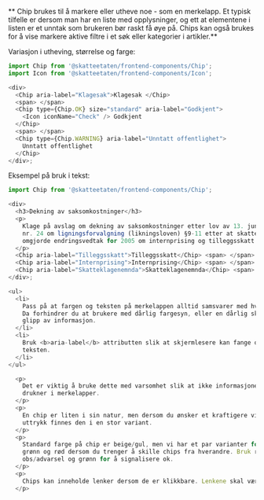 ** Chip brukes til å markere eller utheve noe - som en merkelapp. Et typisk tilfelle er dersom man har en liste med opplysninger, og ett at elementene i listen er et unntak som brukeren bør raskt få øye på. Chips kan også brukes for å vise markere aktive filtre i et søk eller kategorier i artikler.**

Variasjon i utheving, størrelse og farge:

```js
import Chip from '@skatteetaten/frontend-components/Chip';
import Icon from '@skatteetaten/frontend-components/Icon';

<div>
  <Chip aria-label="Klagesak">Klagesak </Chip>
  <span> </span>
  <Chip type={Chip.OK} size="standard" aria-label="Godkjent">
    <Icon iconName="Check" /> Godkjent
  </Chip>
  <span> </span>
  <Chip type={Chip.WARNING} aria-label="Unntatt offentlighet">
    Unntatt offentlighet
  </Chip>
</div>;
```

Eksempel på bruk i tekst:

```js
import Chip from '@skatteetaten/frontend-components/Chip';

<div>
  <h3>Dekning av saksomkostninger</h3>
  <p>
    Klage på avslag om dekning av saksomkostninger etter lov av 13. juni 1980
    nr. 24 om ligningsforvalgning (likningsloven) §9-11 etter at skattekontoret
    omgjorde endringsvedtak for 2005 om internprising og tilleggsskatt.
  </p>
  <Chip aria-label="Tilleggsskatt">Tilleggsskatt</Chip> <span> </span>
  <Chip aria-label="Internprising">Internprising</Chip> <span> </span>
  <Chip aria-label="Skatteklagenemnda">Skatteklagenemnda</Chip> <span> </span>
</div>;
```

```js noeditor uu
<ul>
  <li>
    Pass på at fargen og teksten på merkelappen alltid samsvarer med hverandre.
    Da forhindrer du at brukere med dårlig fargesyn, eller en dårlig skjerm, går
    glipp av informasjon.
  </li>
  <li>
    Bruk <b>aria-label</b> attributten slik at skjermlesere kan fange opp
    teksten.
  </li>
</ul>
```

```js noeditor beskrivelse
  <p>
    Det er viktig å bruke dette med varsomhet slik at ikke informasjonen
    drukner i merkelapper.
  </p>
  <p>
    En chip er liten i sin natur, men dersom du ønsker et kraftigere visuelt
    uttrykk finnes den i en stor variant.
  </p>
  <p>
    Standard farge på chip er beige/gul, men vi har et par varianter for i
    grønn og rød dersom du trenger å skille chips fra hverandre. Bruk rød til
    obs/advarsel og grønn for å signalisere ok.
  </p>
  <p>
    Chips kan inneholde lenker dersom de er klikkbare. Lenkene skal være blå.
  </p>
```

